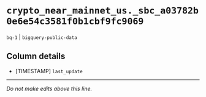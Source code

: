 # `crypto_near_mainnet_us._sbc_a03782b0e6e54c3581f0b1cbf9fc9069`
`bq-1` | `bigquery-public-data`

## Column details
* [TIMESTAMP] `last_update`

-------------------------------------------------------------------------------
*Do not make edits above this line.*
